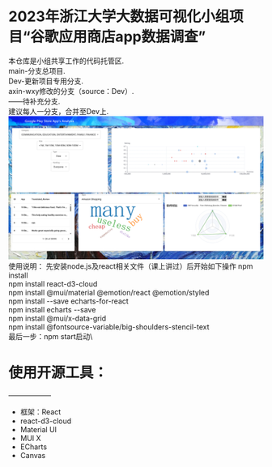 # 2023年浙江大学大数据可视化小组项目“谷歌应用商店app数据调查”
本仓库是小组共享工作的代码托管区.\
main-分支总项目.\
Dev-更新项目专用分支.\
axin-wxy修改的分支（source：Dev）.\
——待补充分支.\
建议每人一分支，合并至Dev上.\
![效果图](效果图.png "效果图")
使用说明：
先安装node.js及react相关文件（课上讲过）后开始如下操作
npm install \
npm install react-d3-cloud\
npm install @mui/material @emotion/react @emotion/styled\
npm install --save echarts-for-react\
npm install echarts --save\
npm install @mui/x-data-grid\
npm install @fontsource-variable/big-shoulders-stencil-text\
最后一步：npm start启动\

# 使用开源工具：
——————
- 框架：React<br>
- react-d3-cloud<br>
- Material UI <br>
- MUI X<br>
- ECharts<br>
- Canvas<br>

